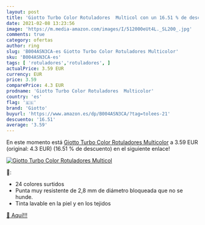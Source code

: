 ```yaml
---
layout: post
title: 'Giotto Turbo Color Rotuladores  Multicol con un 16.51 % de descuento'
date: 2021-02-08 13:23:56
image: 'https://m.media-amazon.com/images/I/512000eUt4L._SL200_.jpg'
comments: true
category: ofertas
author: ring
slug: 'B004ASN3CA-es Giotto Turbo Color Rotuladores Multicolor'
sku: 'B004ASN3CA-es'
tags: [ 'rotuladores','rotuladores', ]
actualPrice: 3.59 EUR
currency: EUR
price: 3.59
comparePrice: 4.3 EUR
prodname: 'Giotto Turbo Color Rotuladores  Multicolor'
country: 'es'
flag: '🇪🇸'
brand: 'Giotto'
buyurl: 'https://www.amazon.es/dp/B004ASN3CA/?tag=tolees-21'
descuento: '16.51'
average: '3.59'
---
```


En este momento está [Giotto Turbo Color Rotuladores  Multicolor](https://www.amazon.es/dp/B004ASN3CA/?tag=tolees-21) a 3.59 EUR (original: 4.3 EUR) (16.51 %  de descuento) en el siguiente enlace!

[![Giotto Turbo Color Rotuladores  Multicol](https://m.media-amazon.com/images/I/512000eUt4L._SL200_.jpg)](https://www.amazon.es/dp/B004ASN3CA/?tag=tolees-21)

🔎:

- 24 colores surtidos
- Punta muy resistente de 2,8 mm de diámetro bloqueada que no se hunde.
- Tinta lavable en la piel y en los tejidos

[🛒 Aquí!!!](https://www.amazon.es/dp/B004ASN3CA/?tag=tolees-21)
